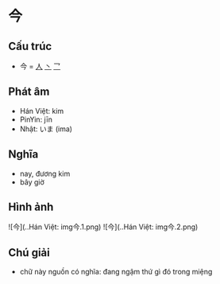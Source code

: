 # 今

## Cấu trúc
* 今 = [人](人.md) [丶](丶.md) [乛](乛.md)

## Phát âm

* Hán Việt: kim
* PinYin: jīn
* Nhật: いま (ima)

## Nghĩa

* nay, đương kim
* bây giờ

## Hình ảnh
![今](..Hán Việt: img今.1.png)
![今](..Hán Việt: img今.2.png)

## Chú giải
* chữ này nguồn có nghĩa: đang ngậm thứ gì đó trong miệng

<script>window.HANZI_FIELD='今';</script>
